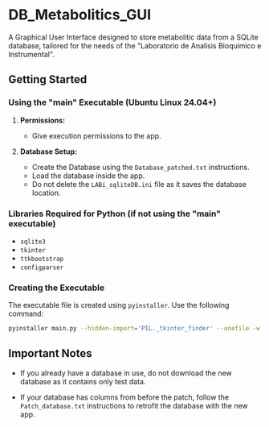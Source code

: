 # DB_Metabolitics_GUI

A Graphical User Interface designed to store metabolitic data from a SQLite database, tailored for the needs of the "Laboratorio de Analisis Bioquimico e Instrumental".

## Getting Started

### Using the "main" Executable (Ubuntu Linux 24.04+)

1. **Permissions:**
   - Give execution permissions to the app.
   
2. **Database Setup:**
   - Create the Database using the `Database_patched.txt` instructions.
   - Load the database inside the app.
   - Do not delete the `LABi_sqliteDB.ini` file as it saves the database location.

### Libraries Required for Python (if not using the "main" executable)

- `sqlite3`
- `tkinter`
- `ttkbootstrap`
- `configparser`

### Creating the Executable

The executable file is created using `pyinstaller`. Use the following command:

```bash
pyinstaller main.py --hidden-import='PIL._tkinter_finder' --onefile -w
```

## Important Notes

- If you already have a database in use, do not download the new database as it contains only test data.

- If your database has columns from before the patch, follow the `Patch_database.txt` instructions to retrofit the database with the new app.
